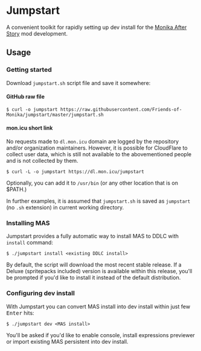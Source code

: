 # Jumpstart
A convenient toolkit for rapidly setting up dev install for the
[Monika After Story](https://github.com/Monika-After-Story/MonikaModDev)
mod development.

## Usage
### Getting started
Download `jumpstart.sh` script file and save it somewhere:

#### GitHub raw file
```shell
$ curl -o jumpstart https://raw.githubusercontent.com/Friends-of-Monika/jumpstart/master/jumpstart.sh
```

#### mon.icu short link
No requests made to `dl.mon.icu` domain are logged by the repository and/or
organization maintainers.
However, it is possible for CloudFlare to collect user data, which is still not
available to the abovementioned people and is not collected by them.

```shell
$ curl -L -o jumpstart https://dl.mon.icu/jumpstart
```

Optionally, you can add it to `/usr/bin` (or any other location that is on $PATH.)

In further examples, it is assumed that `jumpstart.sh` is saved as `jumpstart`
(no `.sh` extension) in current working directory.

### Installing MAS
Jumpstart provides a fully automatic way to install MAS to DDLC with `install` command:

```shell
$ ./jumpstart install <existing DDLC install>
```

By default, the script will download the most recent stable release.
If a Deluxe (spritepacks included) version is available within this release,
you'll be prompted if you'd like to install it instead of the default distribution.

### Configuring dev install
With Jumpstart you can convert MAS install into dev install within just few <kbd>Enter</kbd> hits:

```shell
$ ./jumpstart dev <MAS install>
```

You'll be asked if you'd like to enable console, install expressions previewer or import
existing MAS persistent into dev install.
